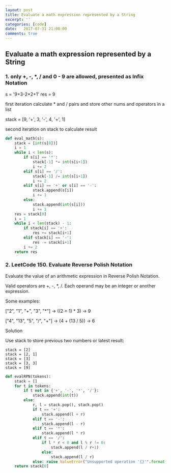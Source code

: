 ```yaml
---
layout: post
title: Evaluate a math expression represented by a String
excerpt: ''
categories: [code]
date:   2017-07-31 21:00:00
comments: true
---
```


## Evaluate a math expression represented by a String

### 1. only +, -, *, / and 0 - 9 are allowed, presented as Infix Notation

s = '9+3-2*2+1'  res = 9

first iteration calculate * and / pairs and store other nums and operators in a list

stack = [9, '+', 3, '-', 4, '+', 1]

second iteration on stack to calculate result

~~~ python
def eval_math(s):
    stack = [int(s[0])]
    i = 1
    while i < len(s):
        if s[i] == '*':
            stack[-1] *= int(s[i+1])
            i += 2
        elif s[i] == '/':
            stack[-1] /= int(s[i+1])
            i += 2
        elif s[i] == '+' or s[i] == '-':
            stack.append(s[i])
            i += 1
        else:
            stack.append(int(s[i]))
            i += 1
    res = stack[0]
    i = 1
    while i < len(stack) - 1:
        if stack[i] == '+':
            res += stack[i+1]
        elif stack[i] == '-':
            res -= stack[i+1]
        i += 2
    return res
~~~

### 2. LeetCode 150. Evaluate Reverse Polish Notation

Evaluate the value of an arithmetic expression in Reverse Polish Notation.

Valid operators are +, -, *, /. Each operand may be an integer or another expression.

Some examples:

  ["2", "1", "+", "3", "*"] -> ((2 + 1) * 3) -> 9

  ["4", "13", "5", "/", "+"] -> (4 + (13 / 5)) -> 6

Solution

Use stack to store previous two numbers or latest result:
```
stack = [2]
stack = [2, 1]
stack = [3]
stack = [3, 3]
stack = [9]
```
~~~ python
def evalRPN(tokens):
    stack = []
    for t in tokens:
        if t not in {'+', '-', '*', '/'}:
            stack.append(int(t))
        else:
            r, l = stack.pop(), stack.pop()
            if t == '+':
                stack.append(l + r)
            elif t == '-':
                stack.append(l - r)
            elif t == '*':
                stack.append(l * r)
            elif t == '/':
                if l * r < 0 and l % r != 0:
                    stack.append(l / r+1)
                else:
                    stack.append(l / r)
            else: raise ValueError("Unsupported operation '{}'".format(t))
    return stack[0]
~~~
